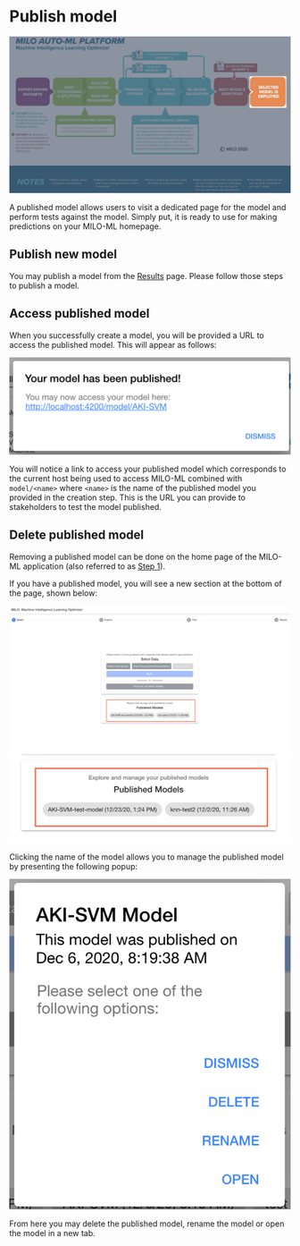 # Publish model

![Model Deployment](./images/image31.png)

A published model allows users to visit a dedicated page for the model and perform tests against the model. Simply put, it is ready to use for making predictions on your MILO-ML homepage.

## Publish new model

You may publish a model from the [Results](./model-results.md#publish-model) page. Please follow those steps to publish a model.

## Access published model

When you successfully create a model, you will be provided a URL to access the published model. This will appear as follows:

![Published](./images/published.png)

You will notice a link to access your published model which corresponds to the current host being used to access MILO-ML combined with `model/<name>` where `<name>` is the name of the published model you provided in the creation step. This is the URL you can provide to stakeholders to test the model published.

## Delete published model

Removing a published model can be done on the home page of the MILO-ML application (also referred to as [Step 1](./selecting-dataset.md)).

If you have a published model, you will see a new section at the bottom of the page, shown below:

![Published Models Card](./images/image34.png)
![Published Models Card Closer](./images/image35.png)

Clicking the name of the model allows you to manage the published model by presenting the following popup:

![Manage Published Model](./images/manage-published-model.png)

From here you may delete the published model, rename the model or open the model in a new tab.
